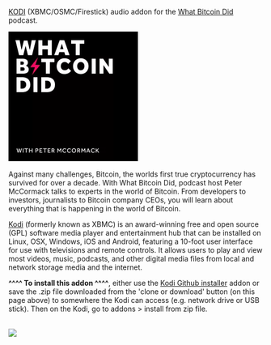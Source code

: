 <a href="kodi.tv">KODI<a> (XBMC/OSMC/Firestick) audio addon for the <a href="https://www.whatbitcoindid.com/">What Bitcoin Did</a> podcast.<br>

<img src="https://raw.githubusercontent.com/leopheard/WhatBitcoinDid/master/resources/media/icon.jpg"><br>

Against many challenges, Bitcoin, the worlds first true cryptocurrency has survived for over a decade. With What Bitcoin Did, podcast host Peter McCormack talks to experts in the world of Bitcoin. From developers to investors, journalists to Bitcoin company CEOs, you will learn about everything that is happening in the world of Bitcoin.<br>

<a href="www.kodi.tv">Kodi</a> (formerly known as XBMC) is an award-winning free and open source (GPL) software media player and entertainment hub that can be installed on Linux, OSX, Windows, iOS and Android, featuring a 10-foot user interface for use with televisions and remote controls. It allows users to play and view most videos, music, podcasts, and other digital media files from local and network storage media and the internet.<br>

<b>^^^^ To install this addon ^^^^</b>, either use the <a href="https://www.tvaddons.co/github-browser-kodi/">Kodi Github installer</a> addon or save the .zip file downloaded from the 'clone or download' button (on this page above) to somewhere the Kodi can access (e.g. network drive or USB stick). Then on the Kodi, go to addons > install from zip file.<br>

<br><a href="http://www.kodi.tv"><img src="https://kodi.tv/sites/default/files/page/field_image/about--devices.jpg">
